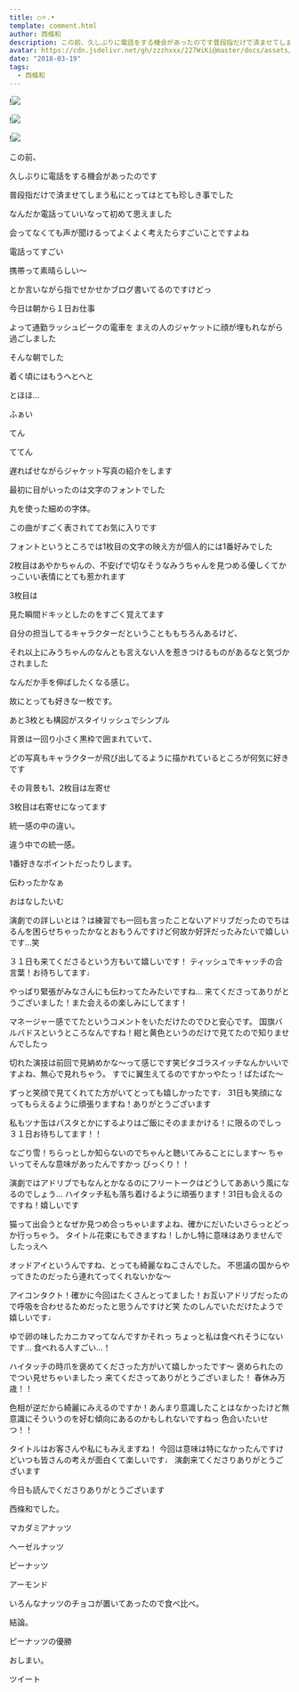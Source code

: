 ```yaml
---
title: ○⚪︎.•
template: comment.html
author: 西條和
description: この前、久しぶりに電話をする機会があったのです普段指だけで済ませてしまう私にとってはとても珍しき事でしたなんだか電話っていい...
avatar: https://cdn.jsdelivr.net/gh/zzzhxxx/227WiKi@master/docs/assets/photo/avatar/nagomi.jpg
date: "2018-03-19"
tags:
  - 西條和
---
```


!![](https://cdn.jsdelivr.net/gh/227WiKi/227WiKi-image@master/blog-image/nagomi-2018-03-19_1.jpg)

!![](https://cdn.jsdelivr.net/gh/227WiKi/227WiKi-image@master/blog-image/nagomi-2018-03-19_2.jpg)

!![](https://cdn.jsdelivr.net/gh/227WiKi/227WiKi-image@master/blog-image/nagomi-2018-03-19_3.jpg)










この前、






久しぶりに電話をする機会があったのです








普段指だけで済ませてしまう私にとってはとても珍しき事でした











なんだか電話っていいなって初めて思えました









会ってなくても声が聞けるってよくよく考えたらすごいことですよね










電話ってすごい








携帯って素晴らしい〜












とか言いながら指でせかせかブログ書いてるのですけどっ










今日は朝から１日お仕事







よって通勤ラッシュピークの電車を
まえの人のジャケットに顔が埋もれながら過ごしました







そんな朝でした










着く頃にはもうへとへと







とほほ…









ふぁい














てん














ててん


















遅ればせながらジャケット写真の紹介をします










最初に目がいったのは文字のフォントでした








丸を使った細めの字体。










この曲がすごく表されててお気に入りです









フォントというところでは1枚目の文字の映え方が個人的には1番好みでした







2枚目はあやかちゃんの、不安げで切なそうなみうちゃんを見つめる優しくてかっこいい表情にとても惹かれます










3枚目は

見た瞬間ドキッとしたのをすごく覚えてます








自分の担当してるキャラクターだということももちろんあるけど、










それ以上にみうちゃんのなんとも言えない人を惹きつけるものがあるなと気づかされました











なんだか手を伸ばしたくなる感じ。











故にとっても好きな一枚です。













あと3枚とも構図がスタイリッシュでシンプル










背景は一回り小さく黒枠で囲まれていて、




どの写真もキャラクターが飛び出してるように描かれているところが何気に好きです












その背景も1、2枚目は左寄せ










3枚目は右寄せになってます









統一感の中の違い。









違う中での統一感。









1番好きなポイントだったりします。













伝わったかなぁ












おはなしたいむ







演劇での詳しいとは？は練習でも一回も言ったことないアドリブだったのでちはるんを困らせちゃったかなとおもうんですけど何故か好評だったみたいで嬉しいです…笑





３１日も来てくださるという方もいて嬉しいです！
ティッシュでキャッチの合言葉！お待ちしてます♩







やっぱり緊張がみなさんにも伝わってたみたいですね…
来てくださってありがとうございました！また会えるの楽しみにしてます！






マネージャー感でてたというコメントをいただけたのでひと安心です。
国旗バルバドスというところなんですね！紺と黄色というのだけで見てたので知りませんでしたっ









切れた演技は前回で見納めかな〜って感じです笑ピタゴラスイッチなんかいいですよね、無心で見れちゃう。
すでに翼生えてるのですかっやたっ！ぱたぱた〜





ずっと笑顔で見てくれてた方がいてとっても嬉しかったです♩
31日も笑顔になってもらえるように頑張りますね！ありがとうございます









私もツナ缶はパスタとかにするよりはご飯にそのままかける！に限るのでしっ
３１日お待ちしてます！！








なごり雪！ちらっとしか知らないのでちゃんと聴いてみることにします〜
ちゃいってそんな意味があったんですかっ
びっくり！！







演劇ではアドリブでもなんとかなるのにフリートークはどうしてああいう風になるのでしょう…
ハイタッチ私も落ち着けるように頑張ります！31日も会えるのですね！嬉しいです








猫って出会うとなぜか見つめ合っちゃいますよね、確かにだいたいさらっとどっか行っちゃう。
タイトル花束にもできますね！しかし特に意味はありませんでしたっえへ








オッドアイというんですね、とっても綺麗なねこさんでした。
不思議の国からやってきたのだったら連れてってくれないかな〜





アイコンタクト！確かに今回はたくさんとってました！お互いアドリブだったので呼吸を合わせるためだったと思うんですけど笑
たのしんでいただけたようで嬉しいです♩







ゆで卵の味したカニカマってなんですかそれっ
ちょっと私は食べれそうにないです…
食べれる人すごい…！







ハイタッチの時爪を褒めてくださった方がいて嬉しかったです〜
褒められたのでつい見せちゃいましたっ
来てくださってありがとうございました！
春休み万歳！！








色相が逆だから綺麗にみえるのですか！あんまり意識したことはなかったけど無意識にそういうのを好む傾向にあるのかもしれないですねっ
色合いたいせつ！！







タイトルはお客さんや私にもみえますね！
今回は意味は特になかったんですけどいつも皆さんの考えが面白くて楽しいです♩
演劇来てくださりありがとうございます










今日も読んでくださりありがとうございます








西條和でした。







マカダミアナッツ





ヘーゼルナッツ





ピーナッツ





アーモンド







いろんなナッツのチョコが置いてあったので食べ比べ。









結論。










ピーナッツの優勝











おしまい。


ツイート



